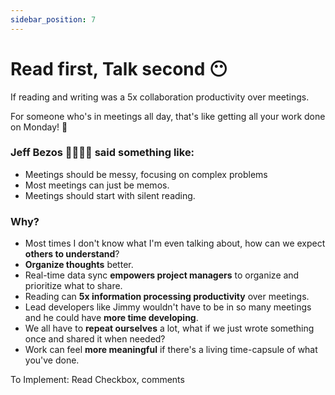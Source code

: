 ```yaml
---
sidebar_position: 7
---
```


# Read first, Talk second 😶

If reading and writing was a 5x collaboration productivity over meetings.

For someone who's in meetings all day, that's like getting all your work done on Monday! 📅

### Jeff Bezos 👨🏻‍🦲💵 said something like:

- Meetings should be messy, focusing on complex problems
- Most meetings can just be memos.
- Meetings should start with silent reading.

### Why?

- Most times I don't know what I'm even talking about, how can we expect **others to understand**?
- **Organize thoughts** better.
- Real-time data sync **empowers project managers** to organize and prioritize what to share.
- Reading can **5x information processing productivity** over meetings.
- Lead developers like Jimmy wouldn't have to be in so many meetings and he could have **more time developing**.
- We all have to **repeat ourselves** a lot, what if we just wrote something once and shared it when needed?
- Work can feel **more meaningful** if there's a living time-capsule of what you've done.

To Implement: Read Checkbox, comments
